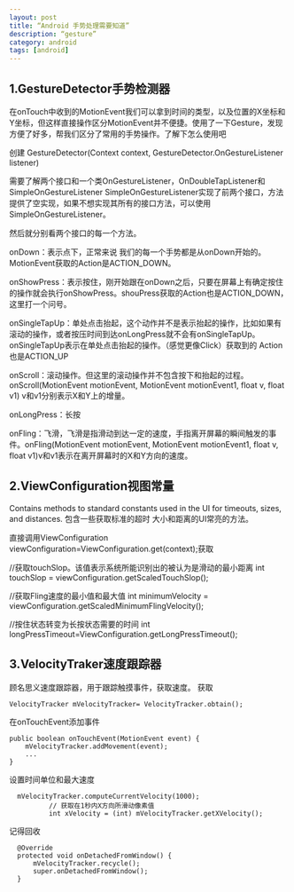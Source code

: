 ```yaml
---
layout: post
title: “Android 手势处理需要知道”
description: “gesture”
category: android
tags: [android]
---
```


## 1.GestureDetector手势检测器

在onTouch中收到的MotionEvent我们可以拿到时间的类型，以及位置的X坐标和Y坐标，但这样直接操作区分MotionEvent并不便捷。使用了一下Gesture，发现方便了好多，帮我们区分了常用的手势操作。了解下怎么使用吧

创建
GestureDetector(Context context, GestureDetector.OnGestureListener listener) 

需要了解两个接口和一个类OnGestureListener，OnDoubleTapListener和SimpleOnGestureListener
SimpleOnGestureListener实现了前两个接口，方法提供了空实现，如果不想实现其所有的接口方法，可以使用SimpleOnGestureListener。

然后就分别看两个接口的每一个方法。

onDown：表示点下，正常来说 我们的每一个手势都是从onDown开始的。MotionEvent获取的Action是ACTION_DOWN。

onShowPress：表示按住，刚开始跟在onDown之后，只要在屏幕上有确定按住的操作就会执行onShowPress。shouPress获取的Action也是ACTION_DOWN，这里打一个问号。

onSingleTapUp：单处点击抬起，这个动作并不是表示抬起的操作，比如如果有滚动的操作，或者按压时间到达onLongPress就不会有onSingleTapUp。onSingleTapUp表示在单处点击抬起的操作。（感觉更像Click）获取到的
Action也是ACTION_UP

onScroll：滚动操作。但这里的滚动操作并不包含按下和抬起的过程。onScroll(MotionEvent motionEvent, MotionEvent motionEvent1, float v, float v1) v和v1分别表示X和Y上的增量。

onLongPress：长按

onFling：飞滑，飞滑是指滑动到达一定的速度，手指离开屏幕的瞬间触发的事件。onFling(MotionEvent motionEvent, MotionEvent motionEvent1, float v, float v1)v和v1表示在离开屏幕时的X和Y方向的速度。

## 2.ViewConfiguration视图常量

Contains methods to standard constants used in the UI for timeouts, sizes, and distances.
包含一些获取标准的超时 大小和距离的UI常亮的方法。

直接调用ViewConfiguration viewConfiguration=ViewConfiguration.get(context);获取

//获取touchSlop。该值表示系统所能识别出的被认为是滑动的最小距离
int touchSlop = viewConfiguration.getScaledTouchSlop();

//获取Fling速度的最小值和最大值
int minimumVelocity = viewConfiguration.getScaledMinimumFlingVelocity();

//按住状态转变为长按状态需要的时间
int longPressTimeout=ViewConfiguration.getLongPressTimeout();

## 3.VelocityTraker速度跟踪器

顾名思义速度跟踪器，用于跟踪触摸事件，获取速度。
获取

    VelocityTracker mVelocityTracker= VelocityTracker.obtain();

在onTouchEvent添加事件

    public boolean onTouchEvent(MotionEvent event) {
        mVelocityTracker.addMovement(event);
        ...
    }
    
 设置时间单位和最大速度
 
      mVelocityTracker.computeCurrentVelocity(1000);
              // 获取在1秒内X方向所滑动像素值
              int xVelocity = (int) mVelocityTracker.getXVelocity();
  
记得回收

      @Override
      protected void onDetachedFromWindow() {
          mVelocityTracker.recycle();
          super.onDetachedFromWindow();
      }



